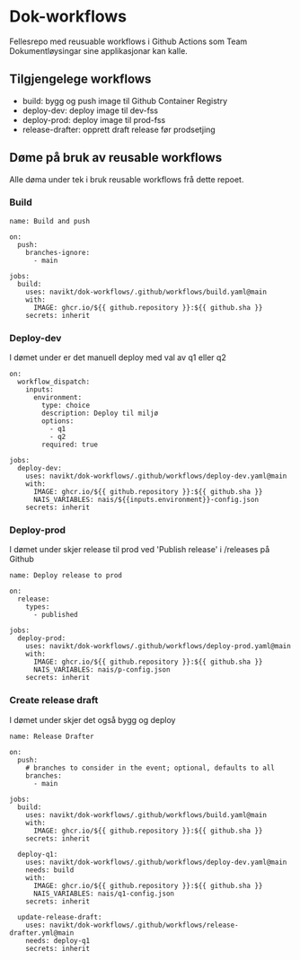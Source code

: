 # Dok-workflows
Fellesrepo med reusuable workflows i Github Actions som Team Dokumentløysingar sine applikasjonar kan kalle.

## Tilgjengelege workflows
- build: bygg og push image til Github Container Registry
- deploy-dev: deploy image til dev-fss
- deploy-prod: deploy image til prod-fss
- release-drafter: opprett draft release før prodsetjing

## Døme på bruk av reusable workflows
Alle døma under tek i bruk reusable workflows frå dette repoet.

### Build
```
name: Build and push

on:
  push:
    branches-ignore:
      - main

jobs:
  build:
    uses: navikt/dok-workflows/.github/workflows/build.yaml@main
    with:
      IMAGE: ghcr.io/${{ github.repository }}:${{ github.sha }}
    secrets: inherit
```

### Deploy-dev
I dømet under er det manuell deploy med val av q1 eller q2
```
on:
  workflow_dispatch:
    inputs:
      environment:
        type: choice
        description: Deploy til miljø
        options:
          - q1
          - q2
        required: true

jobs:
  deploy-dev:
    uses: navikt/dok-workflows/.github/workflows/deploy-dev.yaml@main
    with:
      IMAGE: ghcr.io/${{ github.repository }}:${{ github.sha }}
      NAIS_VARIABLES: nais/${{inputs.environment}}-config.json
    secrets: inherit
```

### Deploy-prod
I dømet under skjer release til prod ved 'Publish release' i /releases på Github
```
name: Deploy release to prod

on:
  release:
    types:
      - published

jobs:
  deploy-prod:
    uses: navikt/dok-workflows/.github/workflows/deploy-prod.yaml@main
    with:
      IMAGE: ghcr.io/${{ github.repository }}:${{ github.sha }}
      NAIS_VARIABLES: nais/p-config.json
    secrets: inherit
```

### Create release draft
I dømet under skjer det også bygg og deploy
```
name: Release Drafter

on:
  push:
    # branches to consider in the event; optional, defaults to all
    branches:
      - main

jobs:
  build:
    uses: navikt/dok-workflows/.github/workflows/build.yaml@main
    with:
      IMAGE: ghcr.io/${{ github.repository }}:${{ github.sha }}
    secrets: inherit

  deploy-q1:
    uses: navikt/dok-workflows/.github/workflows/deploy-dev.yaml@main
    needs: build
    with:
      IMAGE: ghcr.io/${{ github.repository }}:${{ github.sha }}
      NAIS_VARIABLES: nais/q1-config.json
    secrets: inherit

  update-release-draft:
    uses: navikt/dok-workflows/.github/workflows/release-drafter.yml@main
    needs: deploy-q1
    secrets: inherit
```